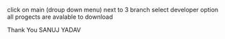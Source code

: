 click on main (droup down menu) next to 3 branch
select developer option
all progects are avalable to download

Thank You
SANUJ YADAV
